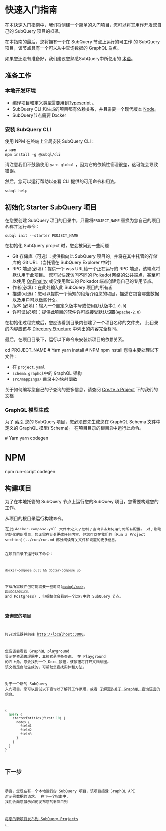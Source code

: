 # 快速入门指南

在本快速入门指南中，我们将创建一个简单的入门项目，您可以将其用作开发您自己的 SubQuery 项目的框架。

在本指南的最后，您将拥有一个在 SubQuery 节点上运行的可工作 的 SubQuery 项目，该节点具有一个可以从中查询数据的 GraphQL 端点。

如果您还没有准备好，我们建议您熟悉SubQuery中所使用的 [术语](../#terminology)。

## 准备工作

### 本地开发环境

- 编译项目和定义类型需要用到[Typescript](https://www.typescriptlang.org/) 。
- SubQuery CLI 和生成的项目都有依赖关系，并且需要一个现代版本 [Node](https://nodejs.org/en/)。
- SubQuery节点需要 Docker

### 安装 SubQuery CLI

使用 NPM 在终端上全局安装 SubQuery CLI：

```shell
# NPM
npm install -g @subql/cli
```

请注意我们不鼓励使用 `yarn global` ，因为它的依赖性管理很差，这可能会导致错误。

然后，您可以运行帮助以查看 CLI 提供的可用命令和用法。

```shell
subql help
```

## 初始化 Starter SubQuery 项目

在您要创建 SubQuery 项目的目录中，只需将`PROJECT_NAME` 替换为您自己的项目名称并运行命令：

```shell
subql init --starter PROJECT_NAME
```

在初始化 SubQuery project 时，您会被问到一些问题：

- Git 存储库（可选）：提供指向此 SubQuery 项目的，并将在其中托管的存储库的 Git URL（当托管在 SubQuery Explorer 中时）
- RPC 端点(必填)：提供一个 wss URL给一个正在运行的 RPC 端点，该端点将默认用于此项目。 您可以快速访问不同的 Polkadot 网络的公共端点，甚至可以使用 [OnFinality](https://app.onfinality.io) 或仅使用默认的 Polkadot 端点创建您自己的专用节点。
- 作者(必填)：在此处输入此 SubQuery 项目的所有者
- 描述(可选)：您可以提供一个简短的段落介绍您的项目，描述它包含哪些数据以及用户可以做些什么。
- 版本 (必填)：输入一个自定义版本号或使用默认版本(`1.0.0`)
- 许可证(必填)：提供此项目的软件许可或接受默认设置(`Apache-2.0`)

在初始化过程完成后，您应该看到目录内创建了一个项目名称的文件夹。 此目录的内容应该与 [Directory Structure](../create/introduction.md#directory-structure) 中列出的内容完全相同。

最后，在项目目录下，运行以下命令来安装新项目的依赖关系。

<CodeGroup> cd PROJECT_NAME # Yarn yarn install # NPM npm install 您将主要处理以下文件：

- 在 `project.yaml`
- `schema.graphql`中的 GraphQL 架构
- `src/mappings/` 目录中的映射函数

关于如何编写您自己的子查询的更多信息，请查阅 [Create a Project](../create/introduction.md) 下的我们的文档

### GraphQL 模型生成

为了 [索引](../run/run.md) 您的 SubQuery 项目，您必须首先生成您在 GraphQL Schema 文件中定义的 GraphQL 模型(`Schema)。 在项目目录的根目录中运行此命令。</p>

<p spaces-before="0">

<CodeGroup>
  # Yarn
yarn codegen

# NPM
npm run-script codegen</p>

<h2 spaces-before="0">构建项目</h2>

<p spaces-before="0">为了在本地托管的 SubQuery 节点上运行您的SubQuery 项目，您需要构建您的工作。</p>

<p spaces-before="0">从项目的根目录运行构建命令。</p>

<p spaces-before="0">

<CodeGroup>
  在此 <code>docker-compose.yml` 文件中定义了控制子查询节点如何运行的所有配置。 对于刚刚初始化的新项目，您无需在此处更改任何内容，但您可以在我们的 [Run a Project section](../run/run.md)部分阅读有关文件和设置的更多信息。

在项目目录下运行以下命令：

```shell
docker-compose pull && docker-compose up
```

下载所需软件包可能需要一些时间([`@subql/node`](https://www.npmjs.com/package/@subql/node), [`@subql/quiry`](https://www.npmjs.com/package/@subql/query), and Postgress) ，但很快你会看到一个运行中的 SubQuery 节点。

### 查询您的项目

打开浏览器并前往 [http://localhost:3000](http://localhost:3000)。

您应该会看到 GraphQL playground 显示在资源管理器中，其模式是准备查询。 在 Playground 的右上角，您会找到一个_Docs_按钮，该按钮将打开文档绘图。 该文档是自动生成的，可帮助您查找实体和方法。

对于一个新的 SubQuery 入门项目，您可以尝试以下查询以了解其工作原理，或者 [了解更多关于 GraphQL 查询语言](../query/graphql.md)的信息。

```graphql
{
  query {
    starterEntities(first: 10) {
      nodes {
        field1
        field2
        field3
      }
    }
  }
}
```

## 下一步

恭喜，您现在有一个本地运行的 SubQuery 项目，该项目接受 GraphQL API 对示例数据的请求。 在下一个指南中， 我们会向您展示如何发布您的新项目到

[将您的新项目发布到 SubQuery Projects 。](../publish/publish.md)
